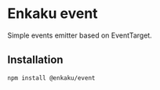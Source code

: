 # Enkaku event

Simple events emitter based on EventTarget.

## Installation

```sh
npm install @enkaku/event
```
